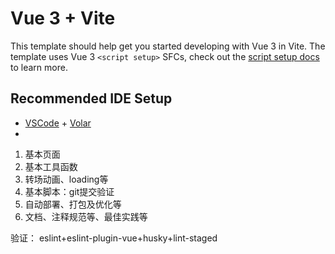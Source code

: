 # Vue 3 + Vite

This template should help get you started developing with Vue 3 in Vite. The template uses Vue 3 `<script setup>` SFCs, check out the [script setup docs](https://v3.vuejs.org/api/sfc-script-setup.html#sfc-script-setup) to learn more.

## Recommended IDE Setup

- [VSCode](https://code.visualstudio.com/) + [Volar](https://marketplace.visualstudio.com/items?itemName=johnsoncodehk.volar)
- 


1.  基本页面
2.  基本工具函数
3.  转场动画、loading等
4.  基本脚本：git提交验证    
5.  自动部署、打包及优化等
6.  文档、注释规范等、最佳实践等





验证： eslint+eslint-plugin-vue+husky+lint-staged